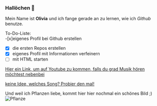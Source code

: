 ### Hallöchen 👋  

Mein Name ist **Olivia** und ich fange gerade an zu lernen, wie ich _Github_ benutze. 
  
To-Do-Liste:  
-[x]eigenes Profil bei Github erstellen  
-[x] die ersten Repos erstellen  
-[x] eigenes Profil mit Informationen verfeinern  
-[ ] mit HTML starten  
  
[Hier ein Link, um auf Youtube zu kommen, falls du grad Musik hören möchtest nebenbei](https://www.youtube.com/)  
  
[keine Idee, welches Song? Probier den mal!](https://www.youtube.com/watch?v=hwRtm8tzwwY)  
  
Und weil ich Pflanzen liebe, kommt hier hier nochmal ein schönes Bild ;)  
![Pflanze](https://static.spektrum.de/fm/912/f2000x857/Echeveria-elegans_iStock-493576070_sultancicekgil.jpg)
<!--
**OliviaPiwe/OliviaPiwe** is a ✨ _special_ ✨ repository because its `README.md` (this file) appears on your GitHub profile.

Here are some ideas to get you started:

- 🔭 I’m currently working on ...
- 🌱 I’m currently learning ...
- 👯 I’m looking to collaborate on ...
- 🤔 I’m looking for help with ...
- 💬 Ask me about ...
- 📫 How to reach me: ...
- 😄 Pronouns: ...
- ⚡ Fun fact: ...
-->
